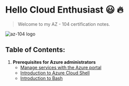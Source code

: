 # Hello Cloud Enthusiast :smiley: :fire:

> Welcome to my AZ - 104 certification notes.

![az-104 logo](https://images.credly.com/size/340x340/images/336eebfc-0ac3-4553-9a67-b402f491f185/azure-administrator-associate-600x600.png)

## Table of Contents:

1. **Prerequisites for Azure administrators**
   - [Manage services with the Azure portal](https://github.com/er-tharun/az-104-azure-administrator-notes/blob/main/1.Prerequisites%20for%20Azure%20administrators/1.Manage%20services%20with%20the%20Azure%20portal/readme.md)
   - [Introduction to Azure Cloud Shell](https://github.com/er-tharun/az-104-azure-administrator-notes/blob/main/1.Prerequisites%20for%20Azure%20administrators/2.Introduction%20to%20Azure%20Cloud%20Shell/readme.md)
   - [Introduction to Bash](https://github.com/er-tharun/az-104-azure-administrator-notes/blob/main/1.Prerequisites%20for%20Azure%20administrators/3.Introduction%20to%20Bash/readme.md)
